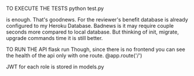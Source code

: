 
TO EXECUTE THE TESTS
    python test.py

is enough. That's goodnews. For the reviewer's benefit database is already configured to my Heroku Database.
Badnews is it may require couple seconds more compared to local database. But thinking of init, migrate, upgrade commands time it is still better.

TO RUN THE API
    flask run
Though, since there is no frontend you can see the health of the api only with one route. @app.route('/')

JWT for each role is stored in models.py

